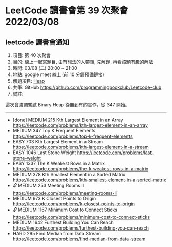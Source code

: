 
# LeetCode 讀書會第 39 次聚會 2022/03/08

## leetcode 讀書會通知

1. 項目: 第 40 次聚會
2. 目的: 線上一起寫題目, 由有想法的人帶領, 先解題, 再看該題有趣的解法
3. 時間: 03/08 (二) 20:00 ~ 21:00
4. 地點: google meet 線上 (前 10 分鐘預備鏈接)
5. 解題項目:  [Heap](https://leetcode.com/explore/featured/card/heap/643/heap/)
6. 共筆: GitHub https://github.com/programmingbookclub/Leetcode-club
7. 備註: 

這次會強調嘗試 Binary Heap 從無到有的實作，從 347 開始。


--- 

* 	[done] MEDIUM	215	Kth Largest Element in an Array	https://leetcode.com/problems/kth-largest-element-in-an-array
* 	MEDIUM	347	Top K Frequent Elements	https://leetcode.com/problems/top-k-frequent-elements
* 	EASY	703	Kth Largest Element in a Stream	https://leetcode.com/problems/kth-largest-element-in-a-stream
* 	EASY	1046	Last Stone Weight	https://leetcode.com/problems/last-stone-weight
* 	EASY	1337	The K Weakest Rows in a Matrix	https://leetcode.com/problems/the-k-weakest-rows-in-a-matrix
* 	MEDIUM	378	Kth Smallest Element in a Sorted Matrix	https://leetcode.com/problems/kth-smallest-element-in-a-sorted-matrix
* 	🔓	MEDIUM	253	Meeting Rooms II	https://leetcode.com/problems/meeting-rooms-ii
* 	MEDIUM	973	K Closest Points to Origin	https://leetcode.com/problems/k-closest-points-to-origin
* 	🔓	MEDIUM	1167	Minimum Cost to Connect Sticks	https://leetcode.com/problems/minimum-cost-to-connect-sticks
* 	MEDIUM	1642	Furthest Building You Can Reach	https://leetcode.com/problems/furthest-building-you-can-reach
* 	HARD	295	Find Median from Data Stream	https://leetcode.com/problems/find-median-from-data-stream
